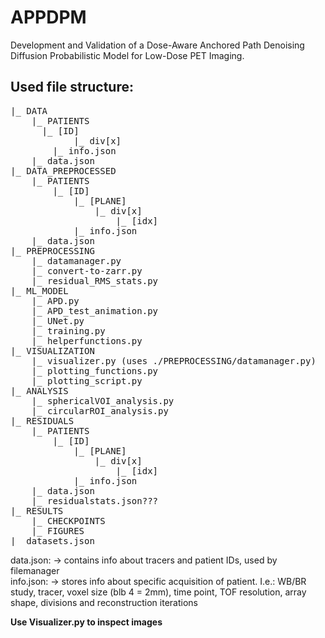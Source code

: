 # APPDPM
Development and Validation of a Dose-Aware Anchored Path Denoising Diffusion Probabilistic Model for Low-Dose PET
Imaging. 

## Used file structure:
<pre>
|_ DATA
    |_ PATIENTS
      |_ [ID]
            |_ div[x]
        |_ info.json
    |_ data.json
|_ DATA_PREPROCESSED
    |_ PATIENTS
        |_ [ID]
            |_ [PLANE]
                |_ div[x]
                    |_ [idx]
            |_ info.json
    |_ data.json
|_ PREPROCESSING
    |_ datamanager.py
    |_ convert-to-zarr.py
    |_ residual_RMS_stats.py
|_ ML_MODEL
    |_ APD.py
    |_ APD_test_animation.py
    |_ UNet.py
    |_ training.py
    |_ helperfunctions.py
|_ VISUALIZATION
    |_ visualizer.py (uses ./PREPROCESSING/datamanager.py)
    |_ plotting_functions.py
    |_ plotting_script.py
|_ ANALYSIS
    |_ sphericalVOI_analysis.py
    |_ circularROI_analysis.py
|_ RESIDUALS
    |_ PATIENTS
        |_ [ID]
            |_ [PLANE]
                |_ div[x]
                    |_ [idx]
            |_ info.json
    |_ data.json
    |_ residualstats.json???
|_ RESULTS
    |_ CHECKPOINTS
    |_ FIGURES
|_ datasets.json
</pre>

data.json: -> contains info about tracers and patient IDs, used by filemanager <br>
info.json: -> stores info about specific acquisition of patient. I.e.: WB/BR study, tracer, voxel size (blb 4 = 2mm), time point, TOF resolution, array shape, divisions and reconstruction iterations 

**Use Visualizer.py to inspect images**